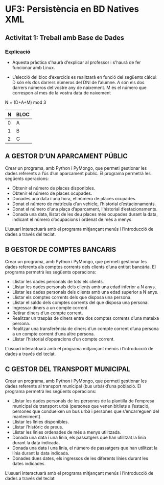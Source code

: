 # UF3: Persistència en BD Natives XML
## Activitat 1: Treball amb Base de Dades

### Explicació

* Aquesta pràctica s'haurà d'explicar al professor i s'haurà de fer funcionar amb Linux.

* L’elecció del bloc d’exercicis es realitzarà en funció del següents càlcul:
	D	són els dos darrers números del DNI de l’alumne.
	A	són els dos darrers números del vostre any de naixement.
    M	és el número que correspon al mes de la vostra data de naixement

N = (D+A+M) mod 3

| N   | BLOC |
|-----|------|
| 0   |  A   |
| 1   |  B   |
| 2   |  C   |



## A GESTOR D’UN APARCAMENT PÚBLIC
Crear un programa, amb Python i PyMongo, que permeti gestionar les dades referents a l’ús d’un 
aparcament públic.
El programa permetrà les següents operacions:
* Obtenir el número de places disponibles.
* Obtenir el número de places ocupades.
* Donades una data i una hora, el número de places ocupades.
* Donat el número de matrícula d’un vehicle, l’historial d’estacionaments.
* Donat el número d’una plaça d’aparcament, l’historial d’estacionaments.
* Donada una data, llistat de les deu places més ocupades durant la data, indicant el número d’ocupacions i ordenat de més a menys.

L’usuari interactuarà amb el programa mitjançant menús i l’introducció de dades a través del teclat.

## B GESTOR DE COMPTES BANCARIS
Crear un programa, amb Python i PyMongo, que permeti gestionar les dades referents als comptes corrents dels clients d’una entitat bancària.
El programa permetrà les següents operacions:
* Llistar les dades personals de tots els clients.
* Llistar les dades personals dels clients amb una edad inferior a N anys.
* Llistar les dades personals dels clients amb una edad superior a N anys.
* Llistar els comptes corrents dels que disposa una persona.
* Llistar el saldo dels comptes corrents del que disposa una persona.
* Ingressar diners a un compte corrent.
* Retirar diners d’un compte corrent.
* Realitzar un traspàs de diners entre dos comptes corrents d’una mateixa persona.
* Realitzar una transferència de diners d’un compte corrent d’una persona a un compte corrent d’una 
altre persona.
* Llistar l’historial d’operacions d’un compte corrent.

L’usuari interactuarà amb el programa mitjançant menús i l’introducció de dades a través del teclat.


## C GESTOR DEL TRANSPORT MUNICIPAL
Crear un programa, amb Python i PyMongo, que permeti gestionar les dades referents al transport municipal 
(bus urbà) d’una població.
El programa permetrà les següents operacions:
* Llistar les dades personals de les persones de la plantilla de l’empresa municipal de transport urbà 
(persones que venen bitllets a l’estació, persones que condueixen un bus urbà i persones que 
s’encarreguen del manteniment).
* Llistar les línies disponibles.
* Llistar l’històric de preus.
* Llistar les línies ordenades de més a menys utilitzada.
* Donada una data i una línia, els passatgers que han utilitzat la línia durant la data indicada.
* Donada una data i una línia, el número de passatgers que han utilitzat la línia durant la data indicada.
* Donades dues dates, els ingressos de les diferents línies durant les dates indicades.

L’usuari interactuarà amb el programa mitjançant menús i l’introducció de dades a través del teclat


